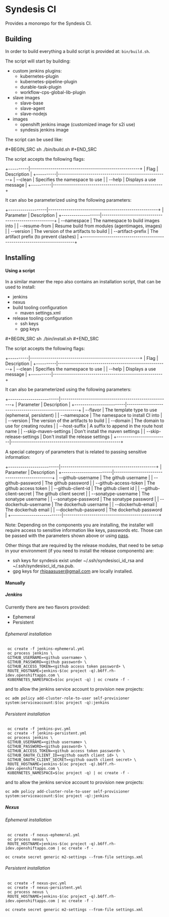 # Syndesis CI

Provides a monorepo for the Syndesis CI.

## Building
  In order to build everything a build script is provided at: `bin/build.sh`.

  The script will start by building:

  - custom jenkins plugins:
    - kubernetes-plugin
    - kubernetes-pipeline-plugin
    - durable-task-plugin
    - workflow-cps-global-lib-plugin
  - slave images
    - slave-base
    - slave-agent
    - slave-nodejs
  - images
    - openshift jenkins image (customized image for s2i use)
    - syndesis jenkins image

  The script can be used like:

  #+BEGIN_SRC sh
  ./bin/build.sh
  #+END_SRC

  The script accepts the following flags:

  +----------|------------------------------------------------------+
  | Flag     | Description                                          |
  +----------|------------------------------------------------------+
  | --clean  | Specifies the namespace to use                       |
  | --help   | Displays a use message                               |
  +----------|------------------------------------------------------+

  It can also be parameterized using the following parameters:

  +-------------------|------------------------------------------------------+
  | Parameter         | Description                                          |
  +-------------------|------------------------------------------------------+
  | --namespace       | The namespace to build images into                   |
  | --resume-from     | Resume build from modules (agentimages, images)      |
  | --version         | The version of the artifacts to build                |
  | --artifact-prefix | The artifact prefix (to prevent clashes)             |
  +--------------------------------------------------------------------------+

## Installing

#### Using a script

  In a similar manner the repo also contains an installation script, that can be used to install:

  - jenkins
  - nexus
  - build tooling configuration
    - maven settings.xml
  - release tooling configuration
    - ssh keys
    - gpg keys

  #+BEGIN_SRC sh
  ./bin/install.sh
  #+END_SRC

  The script accepts the following flags:

  +----------|------------------------------------------------------+
  | Flag     | Description                                          |
  +----------|------------------------------------------------------+
  | --clean  | Specifies the namespace to use                       |
  | --help   | Displays a use message                               |
  +----------|------------------------------------------------------+

  It can also be parameterized using the following parameters:

  +-------------------------|------------------------------------------------------+
  | Parameter               | Description                                          |
  +-------------------------|------------------------------------------------------+
  | --flavor                | The template type to use (ephemeral, persistent)     |
  | --namespace             | The namespace to install CI into                     |
  | --version               | The version of the artifacts to build                |
  | --domain                | The domain to use for creating routes                |
  | --host-suffix           | A suffix to append in the route host name            |
  | --skip-maven-settings   | Don't install the maven settings                     |
  | --skip-release-settings | Don't install the release settings                   |
  +-------------------------|------------------------------------------------------+

  A special category of parameters that is related to passing sensitive information:

  +-------------------------|-----------------------------------------------+
  | Parameter               | Description                                   |
  +-------------------------|-----------------------------------------------+
  | --github-username       | The github username                           |
  | --github-password       | The github password                           |
  | --github-access-token   | The github access token                       |
  | --github-client-id      | The github client id                          |
  | --github-client-secret  | The github client secret                      |
  | --sonatype-username     | The sonatype username                         |
  | --sonatype-password     | The sonatype password                         |
  | --dockerhub-username    | The dockerhub username                        |
  | --dockerhub-email       | The dockerhub email                           |
  | --dockerhub-password    | The dockerhub password                        |
  +-------------------------|-----------------------------------------------+


Note: Depending on the components you are installing, the installer will require access to sensitive information like keys, passwords etc. Those can be passed with the parameters shown above or using [pass](https://password-store.org).

Other things that are required by the release modules, that need to be setup in your environment (if you need to install the release components) are:

- ssh keys for syndesis exist under ~/.ssh/syndesisci_id_rsa and ~/.ssh/syndesisci_id_rsa.pub.
- gpg keys for rhipaasuser@gmail.com are locally installed.

#### Manually

##### Jenkins

Currently there are two flavors provided:

- Ephemeral
- Persistent

###### Ephemeral installation

     oc create -f jenkins-ephemeral.yml
     oc process jenkins \
     GITHUB_USERNAME=<github username> \
     GITHUB_PASSWORD=<github password> \
     GITHUB_ACCESS_TOKEN=<github access token password> \
     ROUTE_HOSTNAME=jenkins-$(oc project -q).b6ff.rh-idev.openshiftapps.com \
     KUBERNETES_NAMESPACE=$(oc project -q) | oc create -f -
     
and to allow the jenkins service account to provision new projects:

    oc adm policy add-cluster-role-to-user self-provisioner system:serviceaccount:$(oc project -q):jenkins


###### Persistent installation

     oc create -f jenkins-pvc.yml
     oc create -f jenkins-persistent.yml
     oc process jenkins \
     GITHUB_USERNAME=<github username> \
     GITHUB_PASSWORD=<github password> \
     GITHUB_ACCESS_TOKEN=<github access token password> \
     GITHUB_OAUTH_CLIENT_ID=<github oauth client id> \
     GITHUB_OAUTH_CLIENT_SECRET=<github oauth client secret> \
     ROUTE_HOSTNAME=jenkins-$(oc project -q).b6ff.rh-idev.openshiftapps.com \
     KUBERNETES_NAMESPACE=$(oc project -q) | oc create -f -

and to allow the jenkins service account to provision new projects:

    oc adm policy add-cluster-role-to-user self-provisioner system:serviceaccount:$(oc project -q):jenkins
    
##### Nexus

###### Ephemeral installation

     oc create -f nexus-ephemeral.yml
     oc process nexus \
     ROUTE_HOSTNAME=jenkins-$(oc project -q).b6ff.rh-idev.openshiftapps.com | oc create -f -

    oc create secret generic m2-settings --from-file settings.xml


###### Persistent installation

     oc create -f nexus-pvc.yml
     oc create -f nexus-persistent.yml
     oc process nexus \
     ROUTE_HOSTNAME=jenkins-$(oc project -q).b6ff.rh-idev.openshiftapps.com | oc create -f -
     
    oc create secret generic m2-settings --from-file settings.xml
